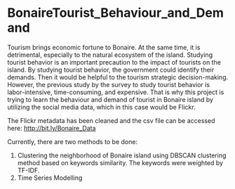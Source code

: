 # BonaireTourist_Behaviour_and_Demand
Tourism brings economic fortune to Bonaire. At the same time, it is detrimental, especially to the natural ecosystem of the island. Studying tourist behavior is an important precaution to the impact of tourists on the island. By studying tourist behavior, the government could identify their demands. Then it would be helpful to the tourism strategic decision-making. However, the previous study by the survey to study tourist behavior is labor-intensive, time-consuming, and expensive. That is why this project is trying to learn the behaviour and demand of tourist in Bonaire island by utilizing the social media data, which in this case would be Flickr.

The Flickr metadata has been cleaned and the csv file can be accessed here: http://bit.ly/Bonaire_Data

Currently, there are two methods to be done:
1. Clustering the neighborhood of Bonaire island using DBSCAN clustering method based on keywords similarity. The keywords were weighted by TF-IDF.
2. Time Series Modelling
